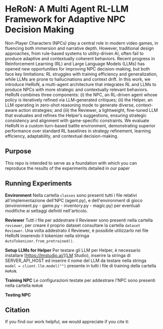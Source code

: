 # HeRoN: A Multi Agent RL-LLM Framework for Adaptive NPC Decision Making
Non-Player Characters (NPCs) play a central role in modern video games, in fluencing both immersion and narrative depth. However, traditional design approaches, from rule-based systems to utility-driven AI, often fail to produce adaptive and contextually coherent behaviors. Recent progress in Reinforcement Learning (RL) and Large Language Models (LLMs) has opened new opportunities for improving NPC decision-making, but both face key limitations: RL struggles with training efficiency and generalization, while LLMs are prone to hallucinations and context drift. In this work, we introduce HeRoN, a multi-agent architecture that integrates RL and LLMs to produce NPCs with more strategic and contextually relevant behaviors. HeRoN combines three components: (i) the NPC, an RL-driven agent whose policy is iteratively refined via LLM-generated critiques; (ii) the Helper, an LLM operating in zero-shot reasoning mode to generate diverse, context-aware action strategies; and (iii) the Reviewer, a lightweight, fine-tuned LLM that evaluates and refines the Helper’s
suggestions, ensuring strategic consistency and alignment with game-specific constraints. We evaluate HeRoN in a custom turn-based battle environment, demonstrating superior performance over standard RL baselines in strategy refinement, learning efficiency, adaptability, and contextual decision-making.

## Purpose
This repo is intended to serve as a foundation with which you can reproduce the results of the experiments detailed in our paper 

## Running Experiments
**Environment**
Nella cartella `classes` sono presenti tutti i file relativi all'implementazione dell'NPC (agent.py), e dell'environment di gioco (environment.py - game.py - inventory.py - magic.py) per eventuali modifiche ai settaggi definiti nell'articolo.

**Reviewer**
Tutti i file per addestrare il Reviewer sono presenti nella cartella `reviewer`, per creare il proprio dataset consultare la cartella `dataset Reviewer`. Una volta addestrato il Reviewer, è possibile utilizzarlo nei file HeRoN inserendo il tokenizer nella stringa `AutoTokenizer.from_pretrained()`.

**Setup LLMs for Helper**
Per testare gli LLM per Helper, è necessario installare [https://lmstudio.ai/](LM Studio), inserire la stringa di SERVER_API_HOST ed inserire il nome del LLM da testare nella stringa  `model = client.llm.model("")` presente in tutti i file di training della cartella `HeRoN`.

**Training NPC**
Le configurazioni testate per addestrare l'NPC sono presenti nella cartella `HeRoN`

**Testing NPC**


## Citation
If you find our work helpful, we would appreciate if you cite it:
